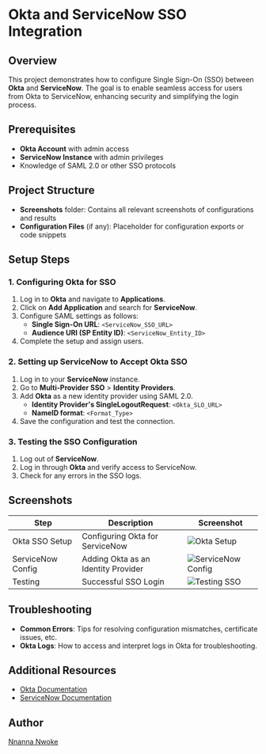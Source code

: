 # Okta and ServiceNow SSO Integration

## Overview
This project demonstrates how to configure Single Sign-On (SSO) between **Okta** and **ServiceNow**. The goal is to enable seamless access for users from Okta to ServiceNow, enhancing security and simplifying the login process.

## Prerequisites
- **Okta Account** with admin access
- **ServiceNow Instance** with admin privileges
- Knowledge of SAML 2.0 or other SSO protocols

## Project Structure
- **Screenshots** folder: Contains all relevant screenshots of configurations and results
- **Configuration Files** (if any): Placeholder for configuration exports or code snippets

## Setup Steps

### 1. Configuring Okta for SSO
1. Log in to **Okta** and navigate to **Applications**.
2. Click on **Add Application** and search for **ServiceNow**.
3. Configure SAML settings as follows:
   - **Single Sign-On URL**: `<ServiceNow_SSO_URL>`
   - **Audience URI (SP Entity ID)**: `<ServiceNow_Entity_ID>`
4. Complete the setup and assign users.

### 2. Setting up ServiceNow to Accept Okta SSO
1. Log in to your **ServiceNow** instance.
2. Go to **Multi-Provider SSO** > **Identity Providers**.
3. Add **Okta** as a new identity provider using SAML 2.0.
   - **Identity Provider's SingleLogoutRequest**: `<Okta_SLO_URL>`
   - **NameID format**: `<Format_Type>`
4. Save the configuration and test the connection.

### 3. Testing the SSO Configuration
1. Log out of **ServiceNow**.
2. Log in through **Okta** and verify access to ServiceNow.
3. Check for any errors in the SSO logs.

## Screenshots
| Step | Description | Screenshot |
|------|-------------|------------|
| Okta SSO Setup | Configuring Okta for ServiceNow | ![Okta Setup](./screenshots/okta-setup.png) |
| ServiceNow Config | Adding Okta as an Identity Provider | ![ServiceNow Config](./screenshots/servicenow-config.png) |
| Testing | Successful SSO Login | ![Testing SSO](./screenshots/testing-sso.png) |

## Troubleshooting
- **Common Errors**: Tips for resolving configuration mismatches, certificate issues, etc.
- **Okta Logs**: How to access and interpret logs in Okta for troubleshooting.

## Additional Resources
- [Okta Documentation](https://developer.okta.com/docs/)
- [ServiceNow Documentation](https://docs.servicenow.com/)

## Author
[Nnanna Nwoke](https://www.linkedin.com/in/your-profile)
